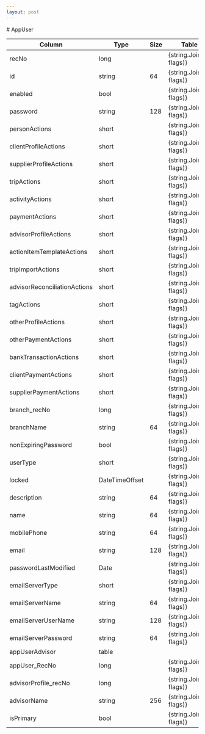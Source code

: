 ```yaml
---
layout: post
---
```


﻿# AppUser


| Column | Type | Size | Table | Description |
| ------ | ---- | ---- | ----- | ----------- |
| recNo | long |  | {string.Join(',', flags)} | appUser | 
| id | string | 64 | {string.Join(',', flags)} | appUser | 
| enabled | bool |  | {string.Join(',', flags)} | appUser | 
| password | string | 128 | {string.Join(',', flags)} | appUser | 
| personActions | short |  | {string.Join(',', flags)} | appUser | 
| clientProfileActions | short |  | {string.Join(',', flags)} | appUser | 
| supplierProfileActions | short |  | {string.Join(',', flags)} | appUser | 
| tripActions | short |  | {string.Join(',', flags)} | appUser | 
| activityActions | short |  | {string.Join(',', flags)} | appUser | 
| paymentActions | short |  | {string.Join(',', flags)} | appUser | 
| advisorProfileActions | short |  | {string.Join(',', flags)} | appUser | 
| actionItemTemplateActions | short |  | {string.Join(',', flags)} | appUser | 
| tripImportActions | short |  | {string.Join(',', flags)} | appUser | 
| advisorReconciliationActions | short |  | {string.Join(',', flags)} | appUser | 
| tagActions | short |  | {string.Join(',', flags)} | appUser | 
| otherProfileActions | short |  | {string.Join(',', flags)} | appUser | 
| otherPaymentActions | short |  | {string.Join(',', flags)} | appUser | 
| bankTransactionActions | short |  | {string.Join(',', flags)} | appUser | 
| clientPaymentActions | short |  | {string.Join(',', flags)} | appUser | 
| supplierPaymentActions | short |  | {string.Join(',', flags)} | appUser | 
| branch_recNo | long |  | {string.Join(',', flags)} | appUser | 
| branchName | string | 64 | {string.Join(',', flags)} | appUser | 
| nonExpiringPassword | bool |  | {string.Join(',', flags)} | appUser | 
| userType | short |  | {string.Join(',', flags)} | appUser | 
| locked | DateTimeOffset |  | {string.Join(',', flags)} | appUser | 
| description | string | 64 | {string.Join(',', flags)} | appUser | 
| name | string | 64 | {string.Join(',', flags)} | appUser | 
| mobilePhone | string | 64 | {string.Join(',', flags)} | appUser | 
| email | string | 128 | {string.Join(',', flags)} | appUser | 
| passwordLastModified | Date |  | {string.Join(',', flags)} | appUser | 
| emailServerType | short |  | {string.Join(',', flags)} | appUser | 
| emailServerName | string | 64 | {string.Join(',', flags)} | appUser | 
| emailServerUserName | string | 128 | {string.Join(',', flags)} | appUser | 
| emailServerPassword | string | 64 | {string.Join(',', flags)} | appUser | 
| appUserAdvisor  | table |  |  |  | 
| appUser_RecNo | long |  | {string.Join(',', flags)} | appUserAdvisor | 
| advisorProfile_recNo | long |  | {string.Join(',', flags)} | appUserAdvisor | 
| advisorName | string | 256 | {string.Join(',', flags)} | appUserAdvisor | 
| isPrimary | bool |  | {string.Join(',', flags)} | appUserAdvisor | 
